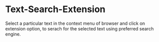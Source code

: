 # Text-Search-Extension
Select a particular text in the context menu of browser and click on extension option, to serach for the selected text using preferred search engine.
